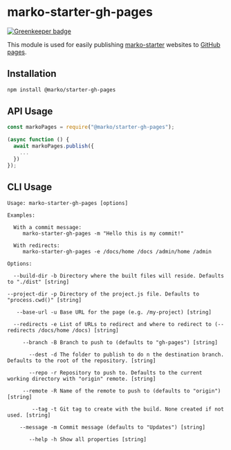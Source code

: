 # marko-starter-gh-pages

[![Greenkeeper badge](https://badges.greenkeeper.io/marko-js/marko-starter-gh-pages.svg)](https://greenkeeper.io/)

This module is used for easily publishing [marko-starter](https://github.com/marko-js/marko-starter)
websites to [GitHub pages](https://pages.github.com/).

## Installation

```bash
npm install @marko/starter-gh-pages
```

## API Usage

```js
const markoPages = require("@marko/starter-gh-pages");

(async function () {
  await markoPages.publish({
    ...
  })
});
```

## CLI Usage

```
Usage: marko-starter-gh-pages [options]

Examples:

  With a commit message:
     marko-starter-gh-pages -m "Hello this is my commit!"

  With redirects:
     marko-starter-gh-pages -e /docs/home /docs /admin/home /admin

Options:

  --build-dir -b Directory where the built files will reside. Defaults to "./dist" [string]

--project-dir -p Directory of the project.js file. Defaults to "process.cwd()" [string]

   --base-url -u Base URL for the page (e.g. /my-project) [string]

  --redirects -e List of URLs to redirect and where to redirect to (--redirects /docs/home /docs) [string]

     --branch -B Branch to push to (defaults to "gh-pages") [string]

       --dest -d The folder to publish to do n the destination branch. Defaults to the root of the repository. [string]

       --repo -r Repository to push to. Defaults to the current working directory with "origin" remote. [string]

     --remote -R Name of the remote to push to (defaults to "origin") [string]

        --tag -t Git tag to create with the build. None created if not used. [string]

    --message -m Commit message (defaults to "Updates") [string]

       --help -h Show all properties [string]
```
